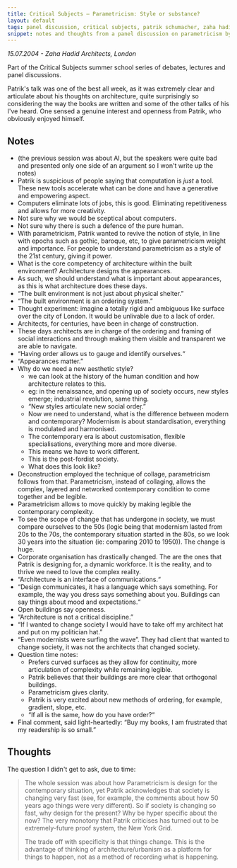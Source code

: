 ```yaml
---
title: Critical Subjects – Parametricism: Style or substance?
layout: default
tags: panel discussion, critical subjects, patrik schumacher, zaha hadid, parametricism
snippet: notes and thoughts from a panel discussion on parametricism by Patrik Schumacher
---
```



*15.07.2004 - Zaha Hadid Architects, London*

Part of the Critical Subjects summer school series of debates, lectures and
panel discussions.

Patrik's talk was one of the best all week, as it was extremely clear and
articulate about his thoughts on architecture, quite surprisingly so
considering the way the books are written and some of the other talks of his
I've heard. One sensed a genuine interest and openness from Patrik, who
obviously enjoyed himself. 

## Notes

- (the previous session was about AI, but the speakers were quite bad and
  presented only one side of an argument so I won't write up the notes)
- Patrik is suspicious of people saying that computation is _just_ a tool. These
  new tools accelerate what can be done and have a generative and empowering
  aspect.
- Computers eliminate lots of jobs, this is good. Eliminating repetitiveness
  and allows for more creativity.
- Not sure why we would be sceptical about computers.
- Not sure why there is such a defence of the pure human.
- With parametricism, Patrik wanted to revive the notion of style, in line with
  epochs such as gothic, baroque, etc, to give parametricism weight and
  importance. For people to understand parametricism as a style of the 21st
  century, giving it power.
- What is the core competency of architecture within the built environment?
  Architecture designs the appearances.
- As such, we should understand what is important about appearances, as this is
  what architecture does these days.
- “The built environment is not just about physical shelter.”
- “The built environment is an ordering system.”
- Thought experiment: imagine a totally rigid and ambiguous like surface over
  the city of London. It would be unlivable due to a lack of order.
- Architects, for centuries, have been in charge of construction.
- These days architects are in charge of the ordering and framing of social
  interactions and through making them visible and transparent we are able to
  navigate.
- “Having order allows us to gauge and identify ourselves.“
- “Appearances matter.”
- Why do we need a new aesthetic style?
  - we can look at the history of the human condition and how architecture
    relates to this.
  - eg: in the renaissance, and opening up of society occurs, new styles
    emerge; industrial revolution, same thing.
  - “New styles articulate new social order̦.”
  - Now we need to understand, what is the difference between modern and
    contemporary? Modernism is about standardisation, everything is modulated
    and harmonised.
  - The contemporary era is about customisation, flexible specialisations,
    everything more and more diverse.
  - This means we have to work different.
  - This is the post-fordist society.
  - What does this look like?
- Deconstruction employed the technique of collage, parametricism follows from
  that. Parametricism, instead of collaging, allows the complex, layered and
  networked contemporary condition to come together and be legible.
- Parametricism allows to move quickly by making legible the contemporary
  complexity.
- To see the scope of change that has undergone in society, we must compare
  ourselves to the 50s (logic being that modernism lasted from 20s to the 70s,
  the contemporary situation started in the 80s, so we look 30 years into the
  situation (ie: comparing 2010 to 1950)). The change is huge.
- Corporate organisation has drastically changed. The are the ones that Patrik
  is designing for, a dynamic workforce. It is the reality, and to thrive we
  need to love the complex reality.
- “Architecture is an interface of communications.“
- “Design communicates, it has a language which says something. For example,
  the way you dress says something about you. Buildings can say things about
  mood and expectations.“
- Open buildings say openness.
- “Architecture is not a critical discipline.”
- “If I wanted to change society I would have to take off my architect hat and
  put on my politician hat.”
- “Even modernists were surfing the wave”. They had client that wanted to
  change society, it was not the architects that changed society.
- Question time notes:
  - Prefers curved surfaces as they allow for continuity, more articulation of
    complexity while remaining legible.
  - Patrik believes that their buildings are more clear that orthogonal
    buildings.
  - Parametricism gives clarity.
  - Patrik is very excited about new methods of ordering, for example,
    gradient, slope, etc.
  - “If all is the same, how do you have order?“
- Final comment, said light-heartedly: “Buy my books, I am frustrated that my
  readership is so small.”




## Thoughts

The question I didn't get to ask, due to time:

> The whole session was about how Parametricism is design for the contemporary
situation, yet Patrik acknowledges that society is changing very fast (see, for
example, the comments about how 50 years ago things were very different). So if
society is changing so fast, why design for the present? Why be hyper specific
about the now? The very monotony that Patrik criticises has turned out to be
extremely-future proof system, the New York Grid.
> 
> The trade off with specificity is that things change. This is the advantage of
thinking of architecture/urbanism as a platform for things to happen, not as a
method of recording what is happening.






